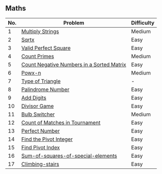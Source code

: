 ## Maths

| No.  | Problem                                           | Difficulty |
|----|---------------------------------------------------|------------|
| 1  | [Multiply Strings](https://leetcode.com/problems/multiply-strings/)                                   | Medium     |
| 2  | [Sqrtx](https://leetcode.com/problems/sqrtx/)                                                             | Easy       |
| 3  | [Valid Perfect Square](https://leetcode.com/problems/valid-perfect-square/)                             | Easy       |
| 4  | [Count Primes](https://leetcode.com/problems/count-primes/)                                             | Medium     |
| 5  | [Count Negative Numbers in a Sorted Matrix](https://leetcode.com/problems/count-negative-numbers-in-a-sorted-matrix/) | Easy |
| 6  | [Powx-n](https://leetcode.com/problems/powx-n/)                                                           | Medium     |
| 7  | [Type of Triangle](https://leetcode.com/problems/type-of-triangle/)                                     | -          |
| 8  | [Palindrome Number](https://leetcode.com/problems/palindrome-number/)                                   | Easy       |
| 9  | [Add Digits](https://leetcode.com/problems/add-digits/)                                                   | Easy       |
| 10 | [Divisor Game](https://leetcode.com/problems/divisor-game/)                                               | Easy       |
| 11 | [Bulb Switcher](https://leetcode.com/problems/bulb-switcher/)                                             | Medium     |
| 12 | [Count of Matches in Tournament](https://leetcode.com/problems/count-of-matches-in-tournament/)         | Easy       |
| 13 | [Perfect Number](https://leetcode.com/problems/perfect-number/)                                           | Easy       |
| 14 | [Find the Pivot Integer](https://leetcode.com/problems/find-the-pivot-integer/)                           | Easy       |
| 15 | [Find Pivot Index](https://leetcode.com/problems/find-pivot-index/)                                       | Easy       |
| 16 | [Sum-of-squares-of-special-elements](https://leetcode.com/problems/sum-of-squares-of-special-elements/)    | Easy       |
| 17 | [Climbing-stairs](https://leetcode.com/problems/climbing-stairs/)    | Easy       |
